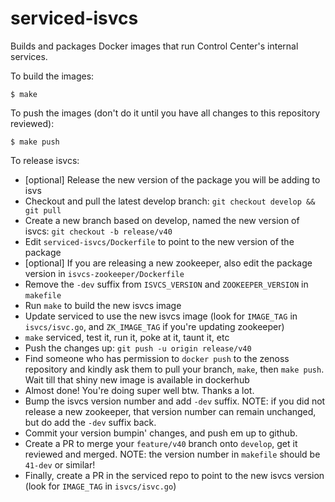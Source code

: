 serviced-isvcs
==============

Builds and packages Docker images that run Control Center's internal services.

To build the images:

    $ make

To push the images (don't do it until you have all changes to this repository reviewed):

    $ make push


To release isvcs:

* [optional] Release the new version of the package you will be adding to isvs
* Checkout and pull the latest develop branch: `git checkout develop && git pull`
* Create a new branch based on develop, named the new version of isvcs: `git checkout -b release/v40`
* Edit `serviced-isvcs/Dockerfile` to point to the new version of the package
* [optional] If you are releasing a new zookeeper, also edit the package version in `isvcs-zookeeper/Dockerfile`
* Remove the `-dev` suffix from `ISVCS_VERSION` and `ZOOKEEPER_VERSION` in `makefile`
* Run `make` to build the new isvcs image
* Update serviced to use the new isvcs image (look for `IMAGE_TAG` in `isvcs/isvc.go`, and `ZK_IMAGE_TAG` if you're updating zookeeper)
* `make` serviced, test it, run it, poke at it, taunt it, etc
* Push the changes up: `git push -u origin release/v40`
* Find someone who has permission to `docker push` to the zenoss repository and kindly ask them to pull your branch, `make`, then `make push`. Wait till that shiny new image is available in dockerhub
* Almost done! You're doing super well btw. Thanks a lot.
* Bump the isvcs version number and add `-dev` suffix. NOTE: if you did not release a new zookeeper, that version number can remain unchanged, but do add the `-dev` suffix back.
* Commit your version bumpin' changes, and push em up to github.
* Create a PR to merge your `feature/v40` branch onto `develop`, get it reviewed and merged. NOTE: the version number in `makefile` should be `41-dev` or similar!
* Finally, create a PR in the serviced repo to point to the new isvcs version (look for `IMAGE_TAG` in `isvcs/isvc.go`)
